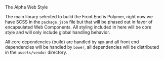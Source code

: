 The Alpha Web Style

The main library selected to build the Front End is Polymer, 
right now we have SCSS in the `package.json` file but that will
be phased out in favor of encapsulated Web Components. All styling
included in here will be core style and will only include global
handling behavior. 

All core dependencies (build) are handled by `npm` and all front
end dependencies will be handled by `bower`, all dependencies will 
be distributed in the `assets/vendor` directory. 
